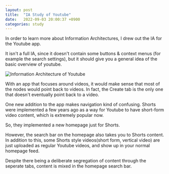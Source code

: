 ```yaml
---
layout: post
title:  "IA Study of Youtube"
date:   2022-09-03 20:00:37 +0900
categories: study
---
```


In order to learn more about Information Architectures, I drew out the IA for the Youtube app.

It isn't a full IA, since it doesn't contain some buttons & context menus (for example the search settings), but it should give you a general idea of the basic overview of youtube.

![Information Architecture of Youtube](/devblog/assets/IAimg.png)

With an app that focuses around videos, it would make sense that most of the nodes would point back to videos. In fact, the Create tab is the only one that doesn't eventually point back to a video. 

One new addition to the app makes navigation kind of confusing. Shorts were implemented a few years ago as a way for Youtube to have short-form video content, which is extremely popular now. 

So, they implemented a new homepage just for Shorts.

However, the search bar on the homepage also takes you to Shorts content. In addition to this, some Shorts style videos(short form, vertical video) are just uploaded as regular Youtube videos, and show up in your normal homepage feed. 

Despite there being a deliberate segregation of content through the seperate tabs, content is mixed in the homepage search bar.